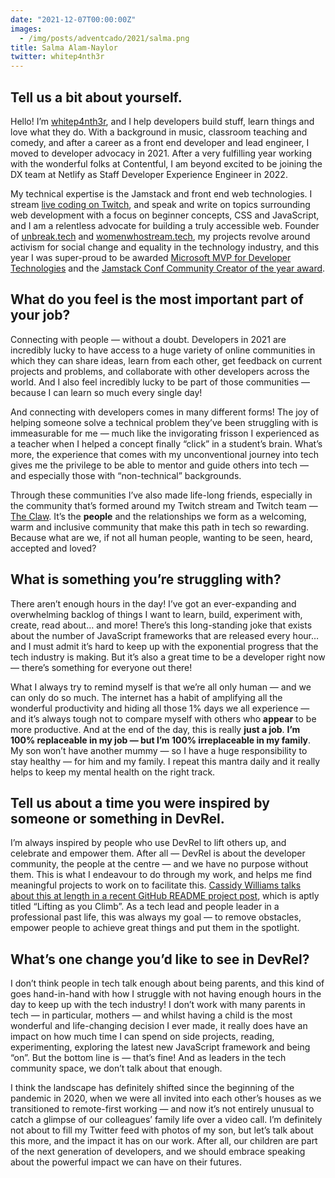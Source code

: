 ```yaml
---
date: "2021-12-07T00:00:00Z"
images:
  - /img/posts/adventcado/2021/salma.png
title: Salma Alam-Naylor
twitter: whitep4nth3r
---
```


## Tell us a bit about yourself.

Hello! I’m [whitep4nth3r](https://whitep4nth3r.com), and I help developers build stuff, learn things and love what they do. With a background in music, classroom teaching and comedy, and after a career as a front end developer and lead engineer, I moved to developer advocacy in 2021. After a very fulfilling year working with the wonderful folks at Contentful, I am beyond excited to be joining the DX team at Netlify as Staff Developer Experience Engineer in 2022.

My technical expertise is the Jamstack and front end web technologies. I stream [live coding on Twitch](https://twitch.tv/whitep4nth3r), and speak and write on topics surrounding web development with a focus on beginner concepts, CSS and JavaScript, and I am a relentless advocate for building a truly accessible web. Founder of [unbreak.tech](https://unbreak.tech) and [womenwhostream.tech](https://womenwhostream.tech), my projects revolve around activism for social change and equality in the technology industry, and this year I was super-proud to be awarded [Microsoft MVP for Developer Technologies](https://mvp.microsoft.com/en-us/PublicProfile/5004440) and the [Jamstack Conf Community Creator of the year award](https://jamstackconf.com/jammies).

## What do you feel is the most important part of your job?

Connecting with people — without a doubt. Developers in 2021 are incredibly lucky to have access to a huge variety of online communities in which they can share ideas, learn from each other, get feedback on current projects and problems, and collaborate with other developers across the world. And I also feel incredibly lucky to be part of those communities — because I can learn so much every single day! 

And connecting with developers comes in many different forms! The joy of helping someone solve a technical problem they’ve been struggling with is immeasurable for me — much like the invigorating frisson I experienced as a teacher when I helped a concept finally “click” in a student’s brain. What’s more, the experience that comes with my unconventional journey into tech gives me the privilege to be able to mentor and guide others into tech — and especially those with “non-technical” backgrounds.

Through these communities I’ve also made life-long friends, especially in the community that’s formed around my Twitch stream and Twitch team — [The Claw](https://theclaw.team). It’s the **people** and the relationships we form as a welcoming, warm and inclusive community that make this path in tech so rewarding. Because what are we, if not all human people, wanting to be seen, heard, accepted and loved?

## What is something you’re struggling with?

There aren’t enough hours in the day! I’ve got an ever-expanding and overwhelming backlog of things I want to learn, build, experiment with, create, read about… and more! There’s this long-standing joke that exists about the number of JavaScript frameworks that are released every hour… and I must admit it’s hard to keep up with the exponential progress that the tech industry is making. But it’s also a great time to be a developer right now — there’s something for everyone out there! 

What I always try to remind myself is that we’re all only human — and we can only do so much. The internet has a habit of amplifying all the wonderful productivity and hiding all those 1% days we all experience — and it’s always tough not to compare myself with others who **appear** to be more productive. And at the end of the day, this is really **just a job**. **I’m 100% replaceable in my job — but I’m 100% irreplaceable in my family**. My son won’t have another mummy — so I have a huge responsibility to stay healthy — for him and my family. I repeat this mantra daily and it really helps to keep my mental health on the right track.

## Tell us about a time you were inspired by someone or something in DevRel.

I’m always inspired by people who use DevRel to lift others up, and celebrate and empower them. After all — DevRel is about the developer community, the people at the centre — and we have no purpose without them. This is what I endeavour to do through my work, and helps me find meaningful projects to work on to facilitate this. [Cassidy Williams talks about this at length in a recent GitHub README project post](https://github.com/readme/stories/cassidy-williams), which is aptly titled “Lifting as you Climb”. As a tech lead and people leader in a professional past life, this was always my goal — to remove obstacles, empower people to achieve great things and put them in the spotlight.

## What’s one change you’d like to see in DevRel?

I don’t think people in tech talk enough about being parents, and this kind of goes hand-in-hand with how I struggle with not having enough hours in the day to keep up with the tech industry! I don’t work with many parents in tech — in particular, mothers — and whilst having a child is the most wonderful and life-changing decision I ever made, it really does have an impact on how much time I can spend on side projects, reading, experimenting, exploring the latest new JavaScript framework and being “on”. But the bottom line is — that’s fine! And as leaders in the tech community space, we don’t talk about that enough. 

I think the landscape has definitely shifted since the beginning of the pandemic in 2020, when we were all invited into each other’s houses as we transitioned to remote-first working — and now it’s not entirely unusual to catch a glimpse of our colleagues’ family life over a video call. I’m definitely not about to fill my Twitter feed with photos of my son, but let’s talk about this more, and the impact it has on our work. After all, our children are part of the next generation of developers, and we should embrace speaking about the powerful impact we can have on their futures.